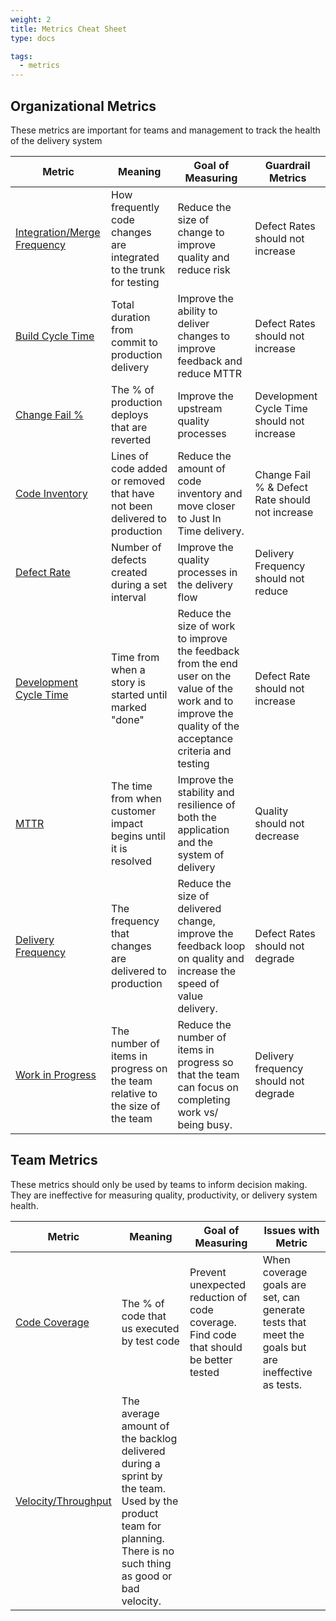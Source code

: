 ```yaml
---
weight: 2
title: Metrics Cheat Sheet
type: docs

tags:
  - metrics
---
```


## Organizational Metrics

These metrics are important for teams and management to track the health of the delivery system

| Metric                                                      | Meaning                                                                      | Goal of Measuring                                                                                                                                            | Guardrail Metrics                               |
|-------------------------------------------------------------|------------------------------------------------------------------------------|--------------------------------------------------------------------------------------------------------------------------------------------------------------|-------------------------------------------------|
| [Integration/Merge Frequency](/docs/metrics/integration-frequency) | How frequently code changes are integrated to the trunk for testing          | Reduce the size of change to improve quality and reduce risk                                                                                                 | Defect Rates should not increase                |
| [Build Cycle Time](/docs/metrics/build-duration)                   | Total duration from commit to production delivery                            | Improve the ability to deliver changes to improve feedback and reduce MTTR                                                                                   | Defect Rates should not increase                |
| [Change Fail %](/docs/metrics/change-fail-rate)                    | The % of production deploys that are reverted                                | Improve the upstream quality processes                                                                                                                       | Development Cycle Time should not increase      |
| [Code Inventory](/docs/metrics/code-inventory)                     | Lines of code added or removed that have not been delivered to production    | Reduce the amount of code inventory and move closer to Just In Time delivery.                                                                                | Change Fail % & Defect Rate should not increase |
| [Defect Rate](/docs/metrics/defect-rate)                           | Number of defects created during a set interval                              | Improve the quality processes in the delivery flow                                                                                                           | Delivery Frequency should not reduce            |
| [Development Cycle Time](/docs/metrics/development-cycle-time)     | Time from when a story is started until marked "done"                        | Reduce the size of work to improve the feedback from the end user on the value of the work and to improve the quality of the acceptance criteria and testing | Defect Rate should not increase                 |
| [MTTR](/docs/metrics/mean-time-to-repair)                          | The time from when customer impact begins until it is resolved               | Improve the stability and resilience of both the application and the system of delivery                                                                      | Quality should not decrease                     |
| [Delivery Frequency](/docs/metrics/release-frequency)              | The frequency that changes are delivered to production                       | Reduce the size of delivered change, improve the feedback loop on quality and increase the speed of value delivery.                                          | Defect Rates should not degrade                 |
| [Work in Progress](/docs/metrics/work-in-progress)                 | The number of items in progress on the team relative to the size of the team | Reduce the number of items in progress so that the team can focus on completing work vs/ being busy.                                                         | Delivery frequency should not degrade           |

## Team Metrics

These metrics should only be used by teams to inform decision making. They are ineffective for measuring quality, productivity, or
delivery system health.

| Metric                                 | Meaning                                                                                                                                                         | Goal of Measuring                                                                     | Issues with Metric                                                                                |
|----------------------------------------|-----------------------------------------------------------------------------------------------------------------------------------------------------------------|---------------------------------------------------------------------------------------|---------------------------------------------------------------------------------------------------|
| [Code Coverage](/docs/metrics/code-coverage)  | The % of code that us executed by test code                                                                                                                     | Prevent unexpected reduction of code coverage. Find code that should be better tested | When coverage goals are set, can generate tests that meet the goals but are ineffective as tests. |
| [Velocity/Throughput](/docs/metrics/velocity) | The average amount of the backlog delivered during a sprint by the team. Used by the product team for planning. There is no such thing as good or bad velocity. |                                                                                       |                                                                                                   |
